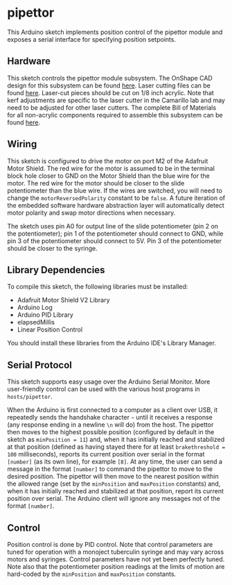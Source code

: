 # pipettor

This Arduino sketch implements position control of the pipettor module and exposes a serial interface for specifying position setpoints.

## Hardware

This sketch controls the pipettor module subsystem. The OnShape CAD design for this subsystem can be found [here](https://cad.onshape.com/documents/6f3ff9e60612f07463807b51/w/7c9831bb106114d48918156b/e/1b8356a510263db4beefd007).  Laser cutting files can be found [here](https://drive.google.com/drive/u/0/folders/1LgJkTaF0e92JyGxylUDQz726a4ckO74z). Laser-cut pieces should be cut on 1/8 inch acrylic. Note that kerf adjustments are specific to the laser cutter in the Camarillo lab and may need to be adjusted for other laser cutters. The complete Bill of Materials for all non-acrylic components required to assemble this subsystem can be found [here](https://docs.google.com/spreadsheets/d/13kbot_s2HfTaFTPpONHiX8-gXCsIVLI1q1TLE1A9vvY/edit?usp=drive_web).

## Wiring

This sketch is configured to drive the motor on port M2 of the Adafruit Motor Shield. The red wire for the motor is assumed to be in the terminal block hole closer to GND on the Motor Shield than the blue wire for the motor. The red wire for the motor should be closer to the slide potentiometer than the blue wire. If the wires are switched, you will need to change the `motorReversedPolarity` constant to be `false`. A future iteration of the embedded software hardware abstraction layer will automatically detect motor polarity and swap motor directions when necessary.

The sketch uses pin A0 for output line of the slide potentiometer (pin 2 on the potentiometer); pin 1 of the potentiometer should connect to GND, while pin 3 of the potentiometer should connect to 5V. Pin 3 of the potentiometer should be closer to the syringe.

## Library Dependencies

To compile this sketch, the following libraries must be installed:

* Adafruit Motor Shield V2 Library
* Arduino Log
* Arduino PID Library
* elapsedMillis
* Linear Position Control

You should install these libraries from the Arduino IDE's Library Manager.

## Serial Protocol

This sketch supports easy usage over the Arduino Serial Monitor. More user-friendly control can be used with the various host programs in `hosts/pipettor`.

When the Arduino is first connected to a computer as a client over USB, it repeatedly sends the handshake character `~` until it receives a response (any response ending in a newline `\n` will do) from the host. The pipettor then moves to the highest possible position (configured by default in the sketch as `minPosition = 11`) and, when it has initially reached and stabilized at that position (defined as having stayed there for at least `brakethreshold = 100` milliseconds), reports its current position over serial in the format `[number]` (as its own line), for example `[8]`. At any time, the user can send a message in the format `[number]` to command the pipettor to move to the desired position. The pipettor will then move to the nearest position within the allowed range (set by the `minPosition` and `maxPosition` constants) and, when it has initially reached and stabilized at that position, report its current position over serial. The Arduino client will ignore any messages not of the format `[number]`.

## Control

Position control is done by PID control. Note that control parameters are tuned for operation with a monoject tuberculin syringe and may vary across motors and syringes. Control parameters have not yet been perfectly tuned. Note also that the potentiometer position readings at the limits of motion are hard-coded by the `minPosition` and `maxPosition` constants.

